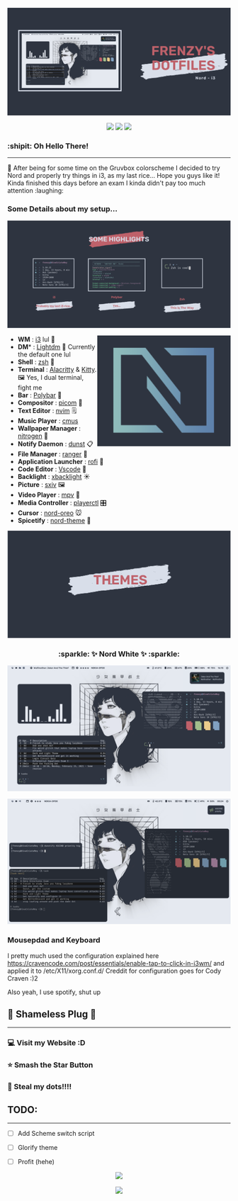 
<p align="center">
  <img src="Screenshot/presentation-1.png">
</p>
<p align="center">
  <a href="https://github.com/FrenzyExists/Nord-dot-files-i3/stargazers"><img src="https://img.shields.io/github/stars/FrenzyExists/Nord-dot-files-i3?colorA=4c566a&colorB=BF616A&style=for-the-badge&logo=starship"></a>
  <a href="https://github.com/FrenzyExists/Nord-dot-files-i3/issues"><img src="https://img.shields.io/github/issues/FrenzyExists/Nord-dot-files-i3?colorA=4c566a&colorB=88C0D0&style=for-the-badge&logo=bugatti"></a>
  <a href="https://github.com/Axarva/dotfiles-2.0/network/members"><img src="https://img.shields.io/github/forks/Axarva/dotfiles-2.0?colorA=4c566a&colorB=BF616A&style=for-the-badge&logo=hacker"></a>

<h3>:shipit: Oh Hello There! </h3>

---

<p>
🍛 After being for some time on the Gruvbox colorscheme I decided to try Nord and properly try things in i3, as my last rice...
Hope you guys like it! Kinda finished this days before an exam I kinda didn't pay too much attention :laughing:
</p>

<h3>Some Details about my setup...</h3>

<p align="center">
  <img src="Screenshot/presentation-2.png">
</p>

<img src="Screenshot/nord-icon.png" alt="neofetch" align="right" height="250px">

- **WM**                            : [i3](https://github.com/FrenzyExists/Nord-dot-files-i3/tree/main/config/i3) lul :bento:
- **DM***                           : [Lightdm](https://wiki.archlinux.org/index.php/LightDM) 🍃 Currently the default one lul
- **Shell**                         : [zsh](https://wiki.archlinux.org/index.php/zsh) :wrench:
- **Terminal**                      : [Alacritty](https://github.com/alacritty/alacritty) & [Kitty](https://github.com/kovidgoyal/kitty). :framed_picture: Yes, I dual terminal, fight me
- **Bar**                           : [Polybar](https://github.com/polybar/polybar) 🍫
- **Compositor**                    : [picom](https://github.com/yshui/picom) 🎇 
- **Text Editor**                   : [nvim](https://github.com/neovim/neovim) 🗒
- **Music Player**                  : [cmus](https://wiki.archlinux.org/index.php/Cmus)
- **Wallpaper Manager**             : [nitrogen](https://wiki.archlinux.org/index.php/Nitrogen) :art:
- **Notify Daemon**                 : [dunst](https://wiki.archlinux.org/index.php/Dunst) 📋
- **File Manager**                  : [ranger](https://github.com/ranger/ranger) 📁
- **Application Launcher**          : [rofi](https://github.com/davatorium/rofi) 🎒
- **Code Editor**                   : [Vscode](https://code.visualstudio.com/) 🤖 
- **Backlight**                     : [xbacklight](https://wiki.archlinux.org/index.php/Backlight) ☀
- **Picture**                       : [sxiv](https://wiki.archlinux.org/index.php/sxiv) 🖼
- **Video Player**                  : [mpv](https://wiki.archlinux.org/index.php/Mpv) :movie_camera:
- **Media Controller**              : [playerctl](https://github.com/altdesktop/playerctl) :control_knobs:
- **Cursor**                        : [nord-oreo](https://github.com/0jdxt/oreo-nord-cursors) 🐭
- **Spicetify**                     : [nord-theme](https://github.com/morpheusthewhite/spicetify-themes/tree/master/Nord) 🎵

<p align="center">
  <img src="Screenshot/presentation-3.png">
</p>

<h3 align="center"> :sparkle: ✨ Nord White  ✨ :sparkle: </h3>

<p align="center">
  <img src="Screenshot/rice.png">
</p>

<p align="center">
  <img src="Screenshot/rice-2.png">
</p>

### Mousepdad and Keyboard
I pretty much used the configuration explained here https://cravencode.com/post/essentials/enable-tap-to-click-in-i3wm/ and applied it to /etc/X11/xorg.conf.d/
Creddit for configuration goes for Cody Craven :)2

Also yeah, I use spotify, shut up

## 🔌 Shameless Plug 🔌
---
### :computer: Visit my Website :D

### :star: Smash the Star Button

### :rice: Steal my dots!!!!


## TODO:
---
- [ ] Add Scheme switch script
- [ ] Glorify theme
- [ ] Profit (hehe)


<p align="center"><img src="https://raw.githubusercontent.com/arcticicestudio/nord-docs/develop/assets/images/nord/repository-footer-separator.svg?sanitize=true" /></p>

<p align="center"><a href="https://github.com/Axarva/dotfiles-2.0/blob/main/LICENSE"><img src="https://img.shields.io/badge/license-MIT-orange.svg?colorA=4c566a&colorB=88c0d0&style=for-the-badge&logo=mitsubishi"></a></p>
